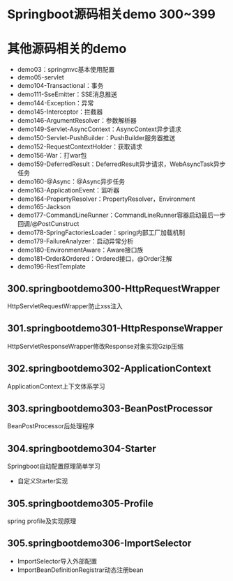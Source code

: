 # Springboot源码相关demo 300~399
# 其他源码相关的demo
- demo03：springmvc基本使用配置
- demo05-servlet
- demo104-Transactional：事务
- demo111-SseEmitter：SSE消息推送
- demo144-Exception：异常
- demo145-Interceptor：拦截器
- demo146-ArgumentResolver：参数解析器
- demo149-Servlet-AsyncContext：AsyncContext异步请求
- demo150-Servlet-PushBuilder：PushBuilder服务器推送
- demo152-RequestContextHolder：获取请求
- demo156-War：打war包
- demo159-DeferredResult：DeferredResult异步请求，WebAsyncTask异步任务
- demo160-@Async：@Async异步任务
- demo163-ApplicationEvent：监听器
- demo164-PropertyResolver：PropertyResolver，Environment
- demo165-Jackson
- demo177-CommandLineRunner：CommandLineRunner容器启动最后一步回调/@PostCunstruct
- demo178-SpringFactoriesLoader：spring内部工厂加载机制
- demo179-FailureAnalyzer：启动异常分析
- demo180-EnvironmentAware：Aware接口族
- demo181-Order&amp;Ordered：Ordered接口，@Order注解
- demo196-RestTemplate

## 300.springbootdemo300-HttpRequestWrapper
HttpServletRequestWrapper防止xss注入

## 301.springbootdemo301-HttpResponseWrapper
HttpServletResponseWrapper修改Response对象实现Gzip压缩

## 302.springbootdemo302-ApplicationContext
ApplicationContext上下文体系学习

## 303.springbootdemo303-BeanPostProcessor
BeanPostProcessor后处理程序

## 304.springbootdemo304-Starter
Springboot自动配置原理简单学习
- 自定义Starter实现

## 305.springbootdemo305-Profile
spring profile及实现原理

## 305.springbootdemo306-ImportSelector
- ImportSelector导入外部配置
- ImportBeanDefinitionRegistrar动态注册bean

